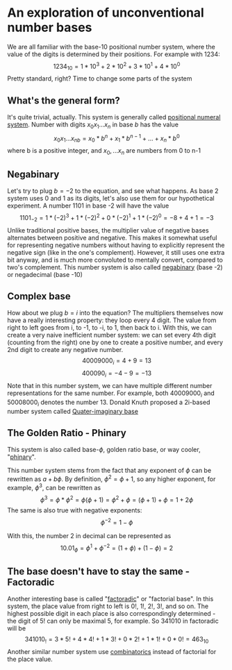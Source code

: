 # An exploration of unconventional number bases

We are all familiar with the base-10 positional number system, where the value of the digits is determined by their positions. For example with 1234:
$$ 1234_{10} = 1 * 10^3+2*10^2+3*10^1+4*10^0 $$
Pretty standard, right? Time to change some parts of the system
## What's the general form?
It's quỉte trivial, actually. This system is generally called [positional numeral system](https://en.wikipedia.org/wiki/Positional_notation). Number with digits $x_0x_1...x_n$ in base $b$ has the value
$${x_0x_1...x_n}_b = x_0 * b^{n} + x_1 * b^{n-1} + ... + x_n*b^{0}$$
where b is a positive integer, and $x_0,...x_n$ are numbers from 0 to n-1
## Negabinary

Let's try to plug $b = -2$ to the equation, and see what happens. As base 2 system uses 0 and 1 as its digits, let's also use them for our hypothetical experiment.
A number 1101 in base -2 will have the value
$$1101_{-2} = 1*(-2)^3+1*(-2)^2+0*(-2)^1+1*(-2)^0
=-8+4+1=-3$$
Unlike traditional positive bases, the multiplier value of negative bases alternates between positive and negative. This makes it somewhat useful for representing negative numbers without having to explicitly represent the negative sign (like in the one's complement). However, it still uses one extra bit anyway, and is much more convoluted to mentally convert, compared to two's complement.
This number system is also called [negabinary](https://en.wikipedia.org/wiki/Negative_base) (base -2) or negadecimal (base -10)
## Complex base
How about we plug $b = i$ into the equation? The multipliers themselves now have a really interesting property: they loop every 4 digit. The value from right to left goes from i, to -1, to -i, to 1, then back to i.
With this, we can create a very naive inefficient number system: we can set every 4th digit (counting from the right) one by one to create a positive number, and every 2nd digit to create any negative number.
$$40009000_{i} = 4 + 9 = 13$$
$$400090_i = -4 -9 = -13$$
Note that in this number system, we can have multiple different number representations for the same number. For example, both $40009000_i$ and $50008000_i$  denotes the number 13.
Donald Knuth proposed a 2i-based number system called [Quater-imaginary base](https://en.wikipedia.org/wiki/Quater-imaginary_base)

## The Golden Ratio - Phinary
This system is also called base-$\phi$, golden ratio base, or way cooler, "[phinary](https://en.wikipedia.org/wiki/Golden_ratio_base)".

This number system stems from the fact that any exponent of $\phi$ can be rewritten as $a+b\phi$. By definition, $\phi^2 = \phi + 1$, so any higher exponent, for example, $\phi^3$, can be rewritten as
$$\phi^3 = \phi * \phi^2 = \phi (\phi + 1 ) = \phi^2 + \phi = (\phi+1) + \phi = 1+2\phi$$
The same is also true with negative exponents:
$$\phi^{-2}=1 - \phi$$

With this, the number 2 in decimal can be represented as
$$10.01_\phi = \phi^1 + \phi^{-2} = (1 + \phi) + (1 - \phi) = 2$$
## The base doesn't have to stay the same - Factoradic
Another interesting base is called "[factoradic](https://en.wikipedia.org/wiki/Factorial_number_system)" or "factorial base". In this system, the place value from right to left is 0!, 1!, 2!, 3!, and so on. The highest possible digit in each place is also correspondingly determined - the digit of 5! can only be maximal 5, for example.
So 341010 in factoradic will be
$$341010_! = 3*5! + 4*4! + 1*3! + 0*2! + 1*1! + 0*0! = 463_{10}$$
Another similar number system use [combinatorics](https://en.wikipedia.org/wiki/Combinatorial_number_system) instead of factorial for the place value.
